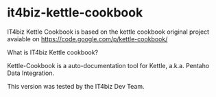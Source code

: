 it4biz-kettle-cookbook
======================

IT4biz Kettle Cookbook is based on the kettle cookbook original project avaiable on https://code.google.com/p/kettle-cookbook/

What is IT4biz Kettle cookbook?

Kettle-Cookbook is a auto-documentation tool for Kettle, a.k.a. Pentaho Data Integration.

This version was tested by the IT4biz Dev Team.
